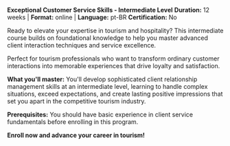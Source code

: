 **Exceptional Customer Service Skills - Intermediate Level**
**Duration:** 12 weeks | **Format:** online | **Language:** pt-BR
**Certification:** No

Ready to elevate your expertise in tourism and hospitality? This intermediate course builds on foundational knowledge to help you master advanced client interaction techniques and service excellence.

Perfect for tourism professionals who want to transform ordinary customer interactions into memorable experiences that drive loyalty and satisfaction.

**What you'll master:**
You'll develop sophisticated client relationship management skills at an intermediate level, learning to handle complex situations, exceed expectations, and create lasting positive impressions that set you apart in the competitive tourism industry.

**Prerequisites:**
You should have basic experience in client service fundamentals before enrolling in this program.

**Enroll now and advance your career in tourism!**